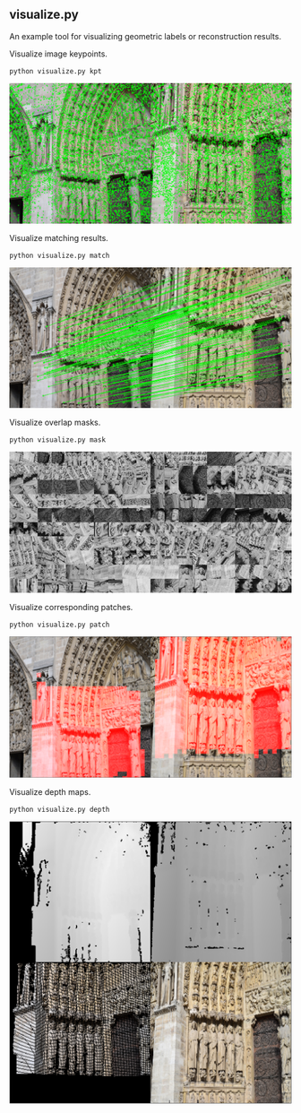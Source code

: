 ## visualize.py

An example tool for visualizing geometric labels or reconstruction results.

Visualize image keypoints.
```
python visualize.py kpt
```
![Visualization keypoints](../imgs/example_kpt.png)

Visualize matching results.
```
python visualize.py match
```
![Visualiztion matches](../imgs/example_match.png)

Visualize overlap masks.
```
python visualize.py mask
```
![Visualiztion corresponding patches](../imgs/example_patch.png)

Visualize corresponding patches.
```
python visualize.py patch
```

![Visualiztion masks](../imgs/example_mask.png)

Visualize depth maps.
```
python visualize.py depth
```
![Visualizeation depths](../imgs/example_depth.png)